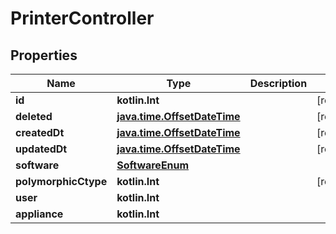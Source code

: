 
# PrinterController

## Properties
Name | Type | Description | Notes
------------ | ------------- | ------------- | -------------
**id** | **kotlin.Int** |  |  [readonly]
**deleted** | [**java.time.OffsetDateTime**](java.time.OffsetDateTime.md) |  |  [readonly]
**createdDt** | [**java.time.OffsetDateTime**](java.time.OffsetDateTime.md) |  |  [readonly]
**updatedDt** | [**java.time.OffsetDateTime**](java.time.OffsetDateTime.md) |  |  [readonly]
**software** | [**SoftwareEnum**](SoftwareEnum.md) |  | 
**polymorphicCtype** | **kotlin.Int** |  |  [readonly]
**user** | **kotlin.Int** |  | 
**appliance** | **kotlin.Int** |  | 



